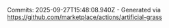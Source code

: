 Commits: 2025-09-27T15:48:08.940Z - Generated via https://github.com/marketplace/actions/artificial-grass
<br>
